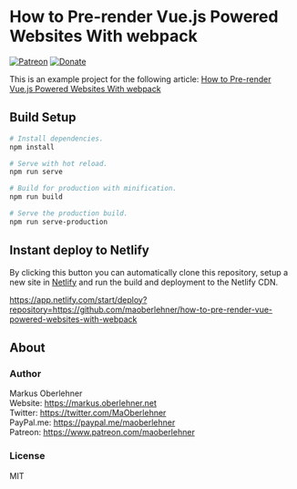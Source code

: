# How to Pre-render Vue.js Powered Websites With webpack

[![Patreon](https://img.shields.io/badge/patreon-donate-blue.svg)](https://www.patreon.com/maoberlehner)
[![Donate](https://img.shields.io/badge/Donate-PayPal-blue.svg)](https://paypal.me/maoberlehner)

This is an example project for the following article: [How to Pre-render Vue.js Powered Websites With webpack](https://markus.oberlehner.net/blog/how-to-pre-render-vue-powered-websites-with-webpack/)

## Build Setup

```bash
# Install dependencies.
npm install

# Serve with hot reload.
npm run serve

# Build for production with minification.
npm run build

# Serve the production build.
npm run serve-production
```

## Instant deploy to Netlify

By clicking this button you can automatically clone this repository, setup a new site in [Netlify](https://www.netlify.com) and run the build and deployment to the Netlify CDN.

https://app.netlify.com/start/deploy?repository=https://github.com/maoberlehner/how-to-pre-render-vue-powered-websites-with-webpack


## About

### Author

Markus Oberlehner  
Website: https://markus.oberlehner.net  
Twitter: https://twitter.com/MaOberlehner  
PayPal.me: https://paypal.me/maoberlehner  
Patreon: https://www.patreon.com/maoberlehner

### License

MIT
